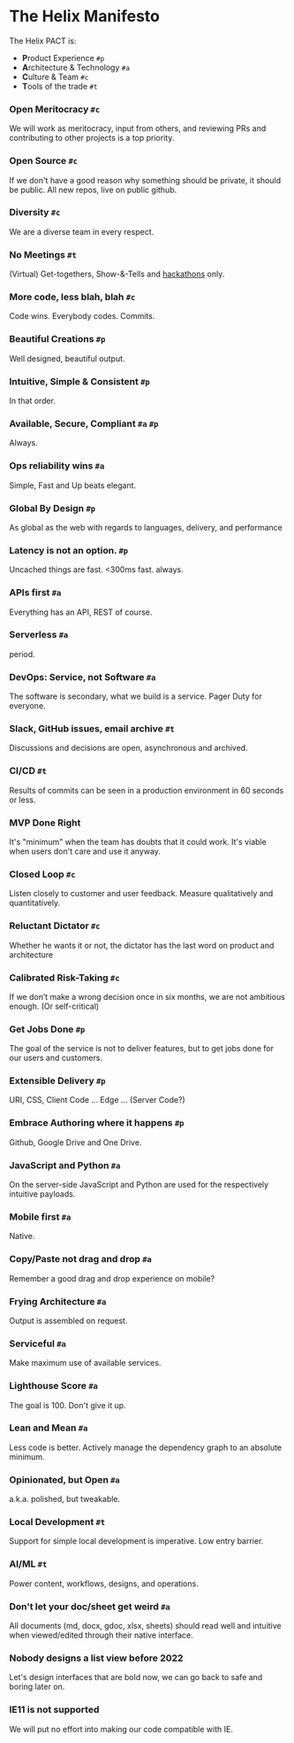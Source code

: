 # The Helix Manifesto

The Helix PACT is:

* **P**roduct Experience `#p`
* **A**rchitecture & Technology `#a`
* **C**ulture & Team `#c`
* **T**ools of the trade `#t`

### Open Meritocracy `#c`

We will work as meritocracy, input from others, and reviewing PRs and contributing to other projects is a top priority.

### Open Source `#c`

If we don't have a good reason why something should be private, it should be public. All new repos, live on public github.

### Diversity `#c`

We are a diverse team in every respect.

### No Meetings `#t`

(Virtual) Get-togethers, Show-&-Tells and [hackathons](./hackathons/README.md) only.

### More code, less blah, blah `#c`

Code wins. Everybody codes. Commits.

### Beautiful Creations `#p`

Well designed, beautiful output.

### Intuitive, Simple & Consistent `#p`

In that order.

### Available, Secure, Compliant  `#a` `#p` 

Always.

### Ops reliability wins `#a`

Simple, Fast and Up beats elegant.

### Global By Design `#p`

As global as the web with regards to languages, delivery, and performance

### Latency is not an option. `#p`

Uncached things are fast. <300ms fast. always.

### APIs first `#a`

Everything has an API, REST of course.

### Serverless `#a`

period.

### DevOps: Service, not Software `#a`

The software is secondary, what we build is a service. Pager Duty for everyone.

### Slack, GitHub issues, email archive `#t`

Discussions and decisions are open, asynchronous and archived.

### CI/CD `#t`

Results of commits can be seen in a production environment in 60 seconds or less.
### MVP Done Right

It's "minimum" when the team has doubts that it could work. It's viable when users don't care and use it anyway.
### Closed Loop `#c`

Listen closely to customer and user feedback. Measure qualitatively and quantitatively.

### Reluctant Dictator `#c`

Whether he wants it or not, the dictator has the last word on product and architecture

### Calibrated Risk-Taking `#c`

If we don’t make a wrong decision once in six months, we are not ambitious enough. (Or self-critical)

### Get Jobs Done `#p`

The goal of the service is not to deliver features, but to get jobs done for our users and customers. 

### Extensible Delivery `#p`

URI, CSS, Client Code ... Edge ... (Server Code?)

### Embrace Authoring where it happens `#p`

Github, Google Drive and One Drive.


### JavaScript and Python `#a`

On the server-side JavaScript and Python are used for the respectively intuitive payloads.

### Mobile first `#a`

Native.

### Copy/Paste not drag and drop `#a`

Remember a good drag and drop experience on mobile?

### Frying Architecture `#a`

Output is assembled on request.

### Serviceful `#a`

Make maximum use of available services.

### Lighthouse Score `#a`

The goal is 100. Don't give it up.

### Lean and Mean `#a`

Less code is better. Actively manage the dependency graph to an absolute minimum.

### Opinionated, but Open `#a`

a.k.a. polished, but tweakable.

### Local Development `#t`

Support for simple local development is imperative. Low entry barrier.

### AI/ML `#t`

Power content, workflows, designs, and operations.

### Don't let your doc/sheet get weird `#a`

All documents (md, docx, gdoc, xlsx, sheets) should read well and intuitive when viewed/edited through their native interface.

### Nobody designs a list view before 2022

Let's design interfaces that are bold now, we can go back to safe and boring later on.

### IE11 is not supported

We will put no effort into making our code compatible with IE.
